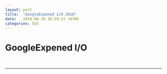 ```yaml
---
layout: post
title:  "GoogleExpened I/O 2018"
date:   2018-06-10 10:59:21 +0700
categories: SUS
---
```

<h1>GoogleExpened I/O</h1><br>

---
